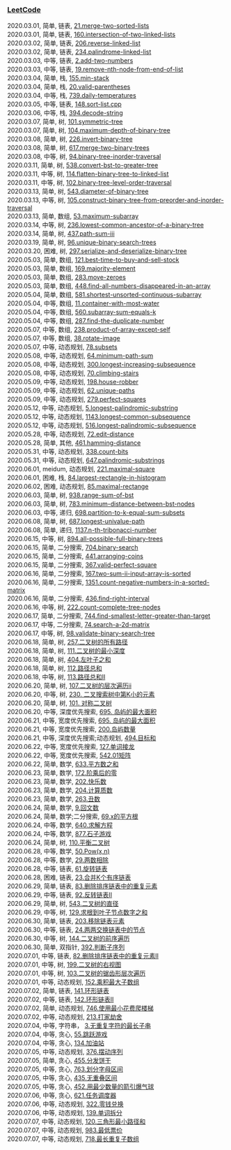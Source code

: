 ### [LeetCode](https://leetcode-cn.com/problemset/all/)  

2020.03.01, 简单, 链表, [21.merge-two-sorted-lists](https://leetcode-cn.com/problems/merge-two-sorted-lists/)  
2020.03.01, 简单, 链表, [160.intersection-of-two-linked-lists](https://leetcode-cn.com/problems/intersection-of-two-linked-lists/)  
2020.03.02, 简单, 链表, [206.reverse-linked-list](https://leetcode-cn.com/problems/reverse-linked-list/)  
2020.03.02, 简单, 链表, [234.palindrome-linked-list](https://leetcode-cn.com/problems/palindrome-linked-list/)  
2020.03.03, 中等, 链表, [2.add-two-numbers](https://leetcode-cn.com/problems/add-two-numbers/)  
2020.03.03, 中等, 链表, [19.remove-nth-node-from-end-of-list](https://leetcode-cn.com/problems/remove-nth-node-from-end-of-list/)  
2020.03.04, 简单, 栈, [155.min-stack](https://leetcode-cn.com/problems/min-stack/)  
2020.03.04, 简单, 栈, [20.valid-parentheses](https://leetcode-cn.com/problems/valid-parentheses/)  
2020.03.04, 中等, 栈, [739.daily-temperatures](https://leetcode-cn.com/problems/daily-temperatures/)  
2020.03.05, 中等, 链表, [148.sort-list.cpp](https://leetcode-cn.com/problems/sort-list)  
2020.03.06, 中等, 栈, [394.decode-string](https://leetcode-cn.com/problems/decode-string/)  
2020.03.07, 简单, 树, [101.symmetric-tree](https://leetcode-cn.com/problems/symmetric-tree/)  
2020.03.07, 简单, 树, [104.maximum-depth-of-binary-tree](https://leetcode-cn.com/problems/maximum-depth-of-binary-tree/)  
2020.03.08, 简单, 树, [226.invert-binary-tree](https://leetcode-cn.com/problems/invert-binary-tree/)  
2020.03.08, 简单, 树, [617.merge-two-binary-trees](https://leetcode-cn.com/problems/merge-two-binary-trees/)  
2020.03.08, 中等, 树, [94.binary-tree-inorder-traversal](https://leetcode-cn.com/problems/binary-tree-inorder-traversal/)  
2020.03.11, 简单, 树, [538.convert-bst-to-greater-tree](https://leetcode-cn.com/problems/convert-bst-to-greater-tree/)  
2020.03.11, 中等, 树, [114.flatten-binary-tree-to-linked-list](https://leetcode-cn.com/problems/flatten-binary-tree-to-linked-list/)  
2020.03.11, 中等, 树, [102.binary-tree-level-order-traversal](https://leetcode-cn.com/problems/binary-tree-level-order-traversal/)  
2020.03.13, 简单, 树, [543.diameter-of-binary-tree](https://leetcode-cn.com/problems/diameter-of-binary-tree/)  
2020.03.13, 中等, 树, [105.construct-binary-tree-from-preorder-and-inorder-traversal](https://leetcode-cn.com/problems/construct-binary-tree-from-preorder-and-inorder-traversal/)  
2020.03.13, 简单, 数组, [53.maximum-subarray](https://leetcode-cn.com/problems/maximum-subarray/)  
2020.03.14, 中等, 树, [236.lowest-common-ancestor-of-a-binary-tree](https://leetcode-cn.com/problems/lowest-common-ancestor-of-a-binary-tree/)  
2020.03.14, 简单, 树, [437.path-sum-iii](https://leetcode-cn.com/problems/path-sum-iii/)  
2020.03.19, 简单, 树, [96.unique-binary-search-trees](https://leetcode-cn.com/problems/unique-binary-search-trees/)  
2020.03.20, 困难, 树, [297.serialize-and-deserialize-binary-tree](https://leetcode-cn.com/problems/serialize-and-deserialize-binary-tree/)  
2020.05.03, 简单, 数组, [121.best-time-to-buy-and-sell-stock](https://leetcode-cn.com/problems/best-time-to-buy-and-sell-stock/)  
2020.05.03, 简单, 数组, [169.majority-element](https://leetcode-cn.com/problems/majority-element/)  
2020.05.03, 简单, 数组, [283.move-zeroes](https://leetcode-cn.com/problems/move-zeroes/)  
2020.05.03, 简单, 数组, [448.find-all-numbers-disappeared-in-an-array](https://leetcode-cn.com/problems/find-all-numbers-disappeared-in-an-array/)  
2020.05.04, 简单, 数组, [581.shortest-unsorted-continuous-subarray](https://leetcode-cn.com/problems/shortest-unsorted-continuous-subarray/)  
2020.05.04, 中等, 数组, [11.container-with-most-water](https://leetcode-cn.com/problems/container-with-most-water/)  
2020.05.04, 中等, 数组, [560.subarray-sum-equals-k](https://leetcode-cn.com/problems/subarray-sum-equals-k/)  
2020.05.04, 中等, 数组, [287.find-the-duplicate-number](https://leetcode-cn.com/problems/find-the-duplicate-number/)  
2020.05.07, 中等, 数组, [238.product-of-array-except-self](https://leetcode-cn.com/problems/product-of-array-except-self/)  
2020.05.07, 中等, 数组, [38.rotate-image](https://leetcode-cn.com/problems/rotate-image/)  
2020.05.07, 中等, 动态规划, [78.subsets](https://leetcode-cn.com/problems/subsets/)  
2020.05.08, 中等, 动态规划, [64.minimum-path-sum](https://leetcode-cn.com/problems/minimum-path-sum/)  
2020.05.08, 中等, 动态规划, [300.longest-increasing-subsequence](https://leetcode-cn.com/problems/longest-increasing-subsequence/)  
2020.05.08, 中等, 动态规划, [70.climbing-stairs](https://leetcode-cn.com/problems/climbing-stairs)  
2020.05.09, 中等, 动态规划, [198.house-robber](https://leetcode-cn.com/problems/house-robber/)  
2020.05.09, 中等, 动态规划, [62.unique-paths](https://leetcode-cn.com/problems/unique-paths/)  
2020.05.09, 中等, 动态规划, [279.perfect-squares](https://leetcode-cn.com/problems/perfect-squares/)  
2020.05.12, 中等, 动态规划, [5.longest-palindromic-substring](https://leetcode-cn.com/problems/longest-palindromic-substring/)  
2020.05.12, 中等, 动态规划, [1143.longest-common-subsequence](https://leetcode-cn.com/problems/longest-common-subsequence/)  
2020.05.12, 中等, 动态规划, [516.longest-palindromic-subsequence](https://leetcode-cn.com/problems/longest-palindromic-subsequence/)  
2020.05.28, 中等, 动态规划, [72.edit-distance](https://leetcode-cn.com/problems/edit-distance/)  
2020.05.28, 简单, 其他, [461.hamming-distance](https://leetcode-cn.com/problems/hamming-distance/)  
2020.05.31, 中等, 动态规划, [338.count-bits](https://leetcode-cn.com/problems/couting-bits)  
2020.05.31, 中等, 动态规划, [647.palindromic-substrings](https://leetcode-cn.com/problems/palindromic-substrings)  
2020.06.01, meidum, 动态规划, [221.maximal-square](https://leetcode-cn.com/problems/maximal-square/)  
2020.06.01, 困难, 栈, [84.largest-rectangle-in-histogram](https://leetcode-cn.com/problems/largest-rectangle-in-histogram/)  
2020.06.02, 困难, 动态规划, [85.maximal-rectange](https://leetcode-cn.com/problems/max-mal-rectange/)  
2020.06.03, 简单, 树, [938.range-sum-of-bst](https://leetcode-cn.com/problems/range-sum-of-bst/)  
2020.06.03, 简单, 树, [783.minimum-distance-between-bst-nodes](https://leetcode-cn.com/problems/minimum-distance-between-bst-nodes/)  
2020.06.03, 中等, 递归, [698.partition-to-k-equal-sum-subsets](https://leetcode-cn.com/problems/partition-to-k-equal-sum-subsets/)  
2020.06.08, 简单, 树, [687.longest-univalue-path](https://leetcode-cn.com/problems/longest-univalue-path/)  
2020.06.08, 简单, 递归, [1137.n-th-tribonacci-number](https://leetcode-cn.com/problems/n-th-tribonacci-number/)  
2020.06.15, 中等, 树, [894.all-possible-full-binary-trees](https://leetcode-cn.com/problems/all-possible-full-binary-trees/)  
2020.06.15, 简单, 二分搜索, [704.binary-search](https://leetcode-cn.com/problems/binary-search/)  
2020.06.15, 简单, 二分搜索, [441.arranging-coins](https://leetcode-cn.com/problems/arranging-coins/)  
2020.06.15, 简单, 二分搜索, [367.valid-perfect-square](https://leetcode-cn.com/problems/valid-perfect-square/)  
2020.06.16, 简单, 二分搜索, [167.two-sum-ii-input-array-is-sorted](https://leetcode-cn.com/problems/two-sum-ii-input-array-is-sorted/)  
2020.06.16, 简单, 二分搜索, [1351.count-negative-numbers-in-a-sorted-matrix](https://leetcode-cn.com/problems/count-negative-numbers-in-a-sorted-matrix/)  
2020.06.16, 简单, 二分搜索, [436.find-right-interval](https://leetcode-cn.com/problems/find-right-interval/)  
2020.06.16, 中等, 树, [222.count-complete-tree-nodes](https://leetcode-cn.com/problems/count-complete-tree-nodes/)  
2020.06.17, 简单, 二分搜索, [744.find-smallest-letter-greater-than-target](https://leetcode-cn.com/problems/find-smallest-letter-greater-than-target/)  
2020.06.17, 中等, 二分搜索, [74.search-a-2d-matrix](https://leetcode-cn.com/problems/search-a-2d-matrix/)  
2020.06.17, 中等, 树, [98.validate-binary-search-tree](https://leetcode-cn.com/problems/validate-binary-search-tree/)  
2020.06.18, 简单, 树, [257.二叉树的所有路径](https://leetcode-cn.com/problems/binary-tree-paths/)  
2020.06.18, 简单, 树, [111.二叉树的最小深度](https://leetcode-cn.com/problems/minimum-depth-of-binary-tree/)  
2020.06.18, 简单, 树, [404.左叶子之和](https://leetcode-cn.com/problems/sum-of-left-leaves/)  
2020.06.18, 简单, 树, [112.路径总和](https://leetcode-cn.com/problems/path-sum/)  
2020.06.18, 中等, 树, [113.路径总和II](https://leetcode-cn.com/problems/path-sum-ii/)  
2020.06.20, 简单, 树, [107.二叉树的层次遍历ii](https://leetcode-cn.com/problems/binary-tree-level-order-traversal-ii/)  
2020.06.20, 中等, 树, [230. 二叉搜索树中第K小的元素](https://leetcode-cn.com/problems/kth-smallest-element-in-a-bst/)  
2020.06.20, 简单, 树, [101. 对称二叉树](https://leetcode-cn.com/problems/symmetric-tree/)  
2020.06.20, 中等, 深度优先搜索, [695. 岛屿的最大面积](https://leetcode-cn.com/problems/max-area-of-island/)  
2020.06.21, 中等, 宽度优先搜索, [695. 岛屿的最大面积](https://leetcode-cn.com/problems/max-area-of-island/)  
2020.06.21, 中等, 宽度优先搜索, [200.岛屿数量](https://leetcode-cn.com/problems/number-of-islands/)  
2020.06.21, 中等, 深度优先搜索;动态规划, [494.目标和](https://leetcode-cn.com/problems/target-sum/)  
2020.06.22, 中等, 宽度优先搜索, [127.单词接龙](https://leetcode-cn.com/problems/word-ladder/)  
2020.06.22, 中等, 宽度优先搜索, [542.01矩阵](https://leetcode-cn.com/problems/01-matrix/)  
2020.06.22, 简单, 数学, [633.平方数之和](https://leetcode-cn.com/problems/sum-of-square-numbers/)  
2020.06.23, 简单, 数学, [172.阶乘后的零](https://leetcode-cn.com/problems/factorial-trailing-zeroes/)  
2020.06.23, 简单, 数学, [202.快乐数](https://leetcode-cn.com/problems/happy-number/)  
2020.06.23, 简单, 数学, [204.计算质数](https://leetcode-cn.com/problems/count-primes/)  
2020.06.23, 简单, 数学, [263.丑数](https://leetcode-cn.com/problems/ugly-number/)  
2020.06.24, 简单, 数学, [9.回文数](https://leetcode-cn.com/problems/palindrome-number/)  
2020.06.24, 简单, 数学;二分搜索, [69.x的平方根](https://leetcode-cn.com/problems/sqrtx/)  
2020.06.24, 中等, 数学, [640.求解方程](https://leetcode-cn.com/problems/solve-the-equation/)  
2020.06.24, 中等, 数学, [877.石子游戏](https://leetcode-cn.com/problems/stone-game/)  
2020.06.24, 简单, 树, [110.平衡二叉树](https://leetcode-cn.com/problems/balanced-binary-tree/)  
2020.06.28, 中等, 数学, [50.Pow(x,n)](https://leetcode-cn.com/problems/powx-n/)  
2020.06.28, 中等, 数学, [29.两数相除](https://leetcode-cn.com/problems/divide-two-integers/)  
2020.06.28, 中等, 链表, [61.旋转链表](https://leetcode-cn.com/problems/rotate-list/)  
2020.06.28, 困难, 链表, [23.合并K个有序链表](https://leetcode-cn.com/problems/merge-k-sorted-lists/)  
2020.06.29, 简单, 链表, [83.删除排序链表中的重复元素](https://leetcode-cn.com/problems/remove-duplicates-from-sorted-list/)  
2020.06.29, 中等, 链表, [92.反转链表II](https://leetcode-cn.com/problems/reverse-linked-list-ii/)  
2020.06.29, 简单, 树, [543.二叉树的直径](https://leetcode-cn.com/problems/diameter-of-binary-tree/)  
2020.06.29, 中等, 树, [129.求根到叶子节点数字之和](https://leetcode-cn.com/problems/sum-root-to-leaf-numbers/)  
2020.06.30, 简单, 链表, [203.移除链表元素](https://leetcode-cn.com/problems/remove-linked-list-elements/)  
2020.06.30, 中等, 链表, [24.两两交换链表中的节点](https://leetcode-cn.com/problems/swap-nodes-in-pairs/)  
2020.06.30, 中等, 树, [144.二叉树的前序遍历](https://leetcode-cn.com/problems/binary-tree-preorder-traversal/)  
2020.06.30, 简单, 双指针, [392.判断子序列](https://leetcode-cn.com/problems/is-subsequence/)  
2020.07.01, 中等, 链表, [82.删除排序链表中的重复元素II](https://leetcode-cn.com/problems/remove-duplicates-from-sorted-list-ii/)  
2020.07.01, 中等, 树, [199.二叉树的右视图](https://leetcode-cn.com/problems/binary-tree-right-side-view/)  
2020.07.01, 中等, 树, [103.二叉树的锯齿形层次遍历](https://leetcode-cn.com/problems/binary-tree-zigzag-level-order-traversal/)  
2020.07.01, 中等, 动态规划, [152.乘积最大子数组](https://leetcode-cn.com/problems/maximum-product-subarray/)  
2020.07.02, 简单, 链表, [141.环形链表](https://leetcode-cn.com/problems/linked-list-cycle/)  
2020.07.02, 中等, 链表, [142.环形链表II](https://leetcode-cn.com/problems/linked-list-cycle-ii/)  
2020.07.02, 简单, 动态规划, [746.使用最小花费爬楼梯](https://leetcode-cn.com/problems/min-cost-climbing-stairs/)  
2020.07.02, 中等, 动态规划, [213.打家劫舍](https://leetcode-cn.com/problems/house-robber-ii/)  
2020.07.04, 中等, 字符串， [3.无重复字符的最长子串](https://leetcode-cn.com/problems/longest-substring-without-repeating-characters/)  
2020.07.04, 中等, 贪心, [55.跳跃游戏](https://leetcode-cn.com/problems/jump-game/)  
2020.07.04, 中等, 贪心, [134.加油站](https://leetcode-cn.com/problems/gas-station/)  
2020.07.05, 中等, 动态规划, [376.摆动序列](https://leetcode-cn.com/problems/wiggle-subsequence/)  
2020.07.05, 简单, 贪心, [455.分发饼干](https://leetcode-cn.com/problems/assign-cookies/)  
2020.07.05, 中等, 贪心, [763.划分字母区间](https://leetcode-cn.com/problems/partition-labels/)  
2020.07.05, 中等, 贪心, [435.无重叠区间](https://leetcode-cn.com/problems/non-overlapping-intervals/)  
2020.07.05, 中等, 贪心, [452.用最少数量的箭引爆气球](https://leetcode-cn.com/problems/minimum-number-of-arrows-to-burst-balloons/)  
2020.07.06, 中等, 贪心, [621.任务调度器](https://leetcode-cn.com/problems/task-scheduler/)  
2020.07.06, 中等, 动态规划, [322.零钱兑换](https://leetcode-cn.com/problems/coin-change/)  
2020.07.06, 中等, 动态规划, [139.单词拆分](https://leetcode-cn.com/problems/word-break/)  
2020.07.07, 中等, 动态规划, [120.三角形最小路径和](https://leetcode-cn.com/problems/triangle/)  
2020.07.07, 中等, 动态规划, [983.最低票价](https://leetcode-cn.com/problems/minimum-cost-for-tickets/)  
2020.07.07, 中等, 动态规划, [718.最长重复子数组](https://leetcode-cn.com/problems/maximum-length-of-repeated-subarray/) 

